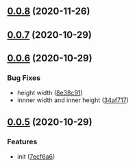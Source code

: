 ## [0.0.8](http://gitlab.alibaba-inc.com/ali-interaction/miniprogram-adapter/compare/v0.0.7...v0.0.8) (2020-11-26)



## [0.0.7](http://gitlab.alibaba-inc.com/ali-interaction/miniprogram-adapter/compare/v0.0.6...v0.0.7) (2020-10-29)



## [0.0.6](http://gitlab.alibaba-inc.com/ali-interaction/miniprogram-adapter/compare/v0.0.5...v0.0.6) (2020-10-29)


### Bug Fixes

* height width ([8e38c91](http://gitlab.alibaba-inc.com/ali-interaction/miniprogram-adapter/commit/8e38c91f812719bff0c56336a28e42a15047bdd8))
* innner width and inner height ([34af717](http://gitlab.alibaba-inc.com/ali-interaction/miniprogram-adapter/commit/34af71788d0fb979ebb4c47be8b1e64836aec29c))



## [0.0.5](http://gitlab.alibaba-inc.com/ali-interaction/miniprogram-adapter/compare/7ecf6a61776b9747bc370e5dc7c99ea29954e853...v0.0.5) (2020-10-29)


### Features

* init ([7ecf6a6](http://gitlab.alibaba-inc.com/ali-interaction/miniprogram-adapter/commit/7ecf6a61776b9747bc370e5dc7c99ea29954e853))



